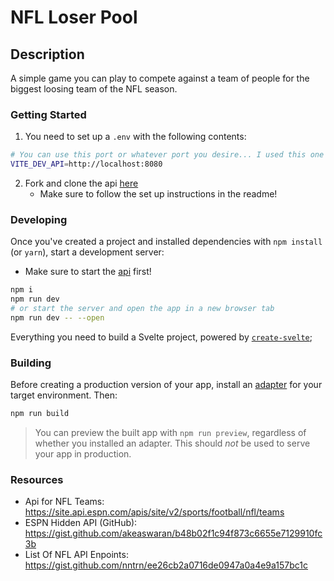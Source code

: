 # NFL Loser Pool

## Description

A simple game you can play to compete against a team of people for the biggest loosing team of the NFL season.

### Getting Started

1. You need to set up a ```.env``` with the following contents:
```bash
# You can use this port or whatever port you desire... I used this one becuase this is what the native api is set up for
VITE_DEV_API=http://localhost:8080
```

2. Fork and clone the api [here](https://github.com/freddysilber/nfl-loser-pool-api)
	* Make sure to follow the set up instructions in the readme!

### Developing

Once you've created a project and installed dependencies with `npm install` (or `yarn`), start a development server:

-   Make sure to start the [api]('https://github.com/freddysilber/nfl-loser-pool-api') first!

```bash
npm i
npm run dev
# or start the server and open the app in a new browser tab
npm run dev -- --open
```

Everything you need to build a Svelte project, powered by [`create-svelte`](https://github.com/sveltejs/kit/tree/master/packages/create-svelte);

### Building

Before creating a production version of your app, install an [adapter](https://kit.svelte.dev/docs#adapters) for your target environment. Then:

```bash
npm run build
```

> You can preview the built app with `npm run preview`, regardless of whether you installed an adapter. This should _not_ be used to serve your app in production.

### Resources

- Api for NFL Teams: https://site.api.espn.com/apis/site/v2/sports/football/nfl/teams
- ESPN Hidden API (GitHub): https://gist.github.com/akeaswaran/b48b02f1c94f873c6655e7129910fc3b
- List Of NFL API Enpoints: https://gist.github.com/nntrn/ee26cb2a0716de0947a0a4e9a157bc1c